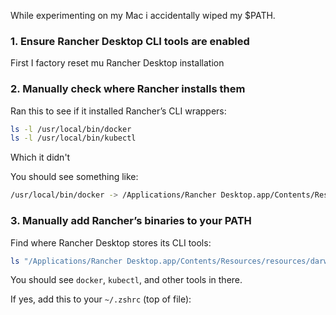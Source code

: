 While experimenting on my Mac i accidentally wiped my $PATH.

### 1. **Ensure Rancher Desktop CLI tools are enabled**

First I factory reset mu Rancher Desktop installation

### 2. Manually check where Rancher installs them

Ran this to see if it installed Rancher’s CLI wrappers:

```bash
ls -l /usr/local/bin/docker
ls -l /usr/local/bin/kubectl
```
Which it didn't

You should see something like:

```bash
/usr/local/bin/docker -> /Applications/Rancher Desktop.app/Contents/Resources/resources/darwin/bin/docker
```

### 3. **Manually add Rancher’s binaries to your PATH**

Find where Rancher Desktop stores its CLI tools:

```bash
ls "/Applications/Rancher Desktop.app/Contents/Resources/resources/darwin/bin/"
```
You should see `docker`, `kubectl`, and other tools in there.

If yes, add this to your `~/.zshrc` (top of file):